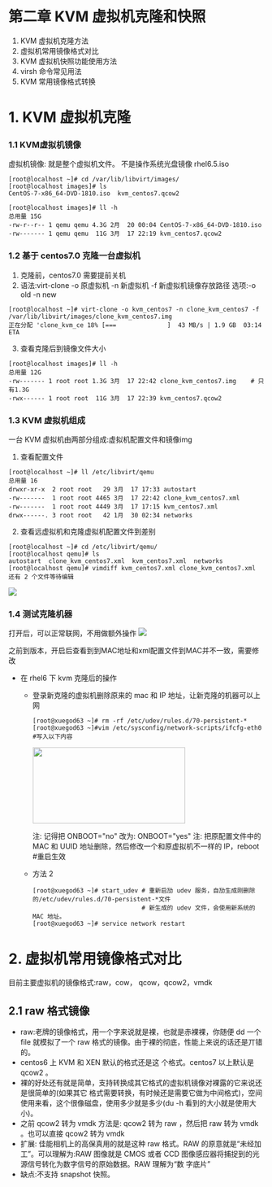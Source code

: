 # 第二章 KVM 虚拟机克隆和快照

1. KVM 虚拟机克隆方法
2. 虚拟机常用镜像格式对比
3. KVM 虚拟机快照功能使用方法
4. virsh 命令常见用法
5. KVM 常用镜像格式转换

# 1. KVM 虚拟机克隆

### 1.1 KVM虚拟机镜像

虚拟机镜像: 就是整个虚拟机文件。 不是操作系统光盘镜像 rhel6.5.iso
```
[root@localhost ~]# cd /var/lib/libvirt/images/
[root@localhost images]# ls
CentOS-7-x86_64-DVD-1810.iso  kvm_centos7.qcow2

[root@localhost images]# ll -h
总用量 15G
-rw-r--r-- 1 qemu qemu 4.3G 2月  20 00:04 CentOS-7-x86_64-DVD-1810.iso
-rw------- 1 qemu qemu  11G 3月  17 22:19 kvm_centos7.qcow2
```

### 1.2 基于 centos7.0 克隆一台虚拟机

1. 克隆前，centos7.0 需要提前关机
2. 语法:virt-clone -o 原虚拟机 -n 新虚拟机 -f 新虚拟机镜像存放路径 选项:-o old -n new
```
[root@localhost ~]# virt-clone -o kvm_centos7 -n clone_kvm_centos7 -f /var/lib/libvirt/images/clone_kvm_centos7.img
正在分配 'clone_kvm_ce 18% [===              ]  43 MB/s | 1.9 GB  03:14 ETA 
```
3. 查看克隆后到镜像文件大小
```
[root@localhost images]# ll -h
总用量 12G
-rw------- 1 root root 1.3G 3月  17 22:42 clone_kvm_centos7.img    # 只有1.3G
-rwx------ 1 root root  11G 3月  17 22:39 kvm_centos7.qcow2
```
### 1.3 KVM 虚拟机组成
一台 KVM 虚拟机由两部分组成:虚拟机配置文件和镜像img
1. 查看配置文件
```
[root@localhost ~]# ll /etc/libvirt/qemu
总用量 16
drwxr-xr-x  2 root root   29 3月  17 17:33 autostart
-rw-------  1 root root 4465 3月  17 22:42 clone_kvm_centos7.xml
-rw-------  1 root root 4449 3月  17 17:15 kvm_centos7.xml
drwx------. 3 root root   42 1月  30 02:34 networks
```
2. 查看远虚拟机和克隆虚拟机配置文件到差别
```
[root@localhost ~]# cd /etc/libvirt/qemu/
[root@localhost qemu]# ls
autostart  clone_kvm_centos7.xml  kvm_centos7.xml  networks
[root@localhost qemu]# vimdiff kvm_centos7.xml clone_kvm_centos7.xml 
还有 2 个文件等待编辑
```
![](https://i.loli.net/2019/03/17/5c8e50c73b6c1.png)

### 1.4 测试克隆机器
打开后，可以正常联网，不用做额外操作
![](https://i.loli.net/2019/03/17/5c8e52eb5f097.png)

之前到版本，开启后查看到到MAC地址和xml配置文件到MAC并不一致，需要修改
- 在 rhel6 下 kvm 克隆后的操作
  - 登录新克隆的虚拟机删除原来的 mac 和 IP 地址，让新克隆的机器可以上网
    ```
    [root@xuegod63 ~]# rm -rf /etc/udev/rules.d/70-persistent-*
    [root@xuegod63 ~]#vim /etc/sysconfig/network-scripts/ifcfg-eth0 #写入以下内容
    ```
    <img src="https://i.loli.net/2019/03/17/5c8e53eb90c5e.png" height="150" width="300">
    
    注: 记得把 ONBOOT="no" 改为: ONBOOT="yes"
    注: 把原配置文件中的 MAC 和 UUID 地址删除，然后修改一个和原虚拟机不一样的 IP，reboot #重启生效
  - 方法 2
    ```
    [root@xuegod63 ~]# start_udev # 重新启劢 udev 服务，自劢生成刚删除的/etc/udev/rules.d/70-persistent-*文件
                                  # 新生成的 udev 文件，会使用新系统的 MAC 地址。 
    [root@xuegod63 ~]# service network restart
    ```
# 2. 虚拟机常用镜像格式对比

目前主要虚拟机的镜像格式:raw，cow， qcow，qcow2，vmdk 

## 2.1 raw 格式镜像
- raw:老牌的镜像格式，用一个字来说就是裸，也就是赤裸裸，你随便 dd 一个 file 就模拟了一个 raw 格式的镜像。由于裸的彻底，性能上来说的话还是丌错的。
- centos6 上 KVM 和 XEN 默认的格式还是这 个格式。centos7 以上默认是 qcow2 。
- 裸的好处还有就是简单，支持转换成其它格式的虚拟机镜像对裸露的它来说还是很简单的(如果其它 格式需要转换，有时候还是需要它做为中间格式)，空间使用来看，这个很像磁盘，使用多少就是多少(du -h 看到的大小就是使用大小)。
- 之前 qcow2 转为 vmdk 方法是: qcow2 转为 raw ，然后把 raw 转为 vmdk 。也可以直接 qcow2 转为 vmdk
- 扩展: 佳能相机上的高保真用的就是这种 raw 格式。RAW 的原意就是“未经加工”。可以理解为:RAW 图像就是 CMOS 或者 CCD 图像感应器将捕捉到的光源信号转化为数字信号的原始数据。RAW 理解为“数 字底片”
- 缺点:不支持 snapshot 快照。














